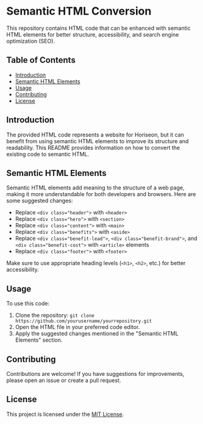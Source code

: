 # Semantic HTML Conversion

This repository contains HTML code that can be enhanced with semantic HTML elements for better structure, accessibility, and search engine optimization (SEO).

## Table of Contents

- [Introduction](#introduction)
- [Semantic HTML Elements](#semantic-html-elements)
- [Usage](#usage)
- [Contributing](#contributing)
- [License](#license)

## Introduction

The provided HTML code represents a website for Horiseon, but it can benefit from using semantic HTML elements to improve its structure and readability. This README provides information on how to convert the existing code to semantic HTML.

## Semantic HTML Elements

Semantic HTML elements add meaning to the structure of a web page, making it more understandable for both developers and browsers. Here are some suggested changes:

- Replace `<div class="header">` with `<header>`
- Replace `<div class="hero">` with `<section>`
- Replace `<div class="content">` with `<main>`
- Replace `<div class="benefits">` with `<aside>`
- Replace `<div class="benefit-lead">`, `<div class="benefit-brand">`, and `<div class="benefit-cost">` with `<article>` elements
- Replace `<div class="footer">` with `<footer>`

Make sure to use appropriate heading levels (`<h1>`, `<h2>`, etc.) for better accessibility.

## Usage

To use this code:

1. Clone the repository: `git clone https://github.com/yourusername/yourrepository.git`
2. Open the HTML file in your preferred code editor.
3. Apply the suggested changes mentioned in the "Semantic HTML Elements" section.

## Contributing

Contributions are welcome! If you have suggestions for improvements, please open an issue or create a pull request.

## License

This project is licensed under the [MIT License](LICENSE).
